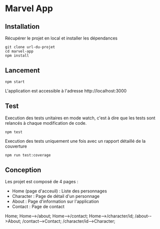 # Marvel App

## Installation

Récupérer le projet en local et installer les dépendances

```
git clone url-du-projet
cd marvel-app
npm install
```

## Lancement

```
npm start
```

L'application est accessible à l'adresse http://localhost:3000

## Test

Execution des tests unitaires en mode watch, c'est à dire que les tests sont relancés à chaque modification de code.

```
npm test
```

Execution des tests uniquement une fois avec un rapport détaillé de la couverture

```
npm run test:coverage
```

## Conception

Les projet est composé de 4 pages :
-   Home (page d'acceuil) : Liste des personnages
-   Character : Page de détail d'un personnage
-   About : Page d'information sur l'application
-   Contact : Page de contact

Home;
Home-->/about;
Home-->/contact;
Home-->/character/id;
/about-->About;
/contact-->Contact;
/character/id-->Character;

